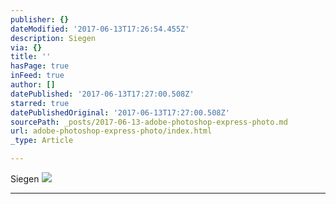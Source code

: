 ```yaml
---
publisher: {}
dateModified: '2017-06-13T17:26:54.455Z'
description: Siegen
via: {}
title: ''
hasPage: true
inFeed: true
author: []
datePublished: '2017-06-13T17:27:00.508Z'
starred: true
datePublishedOriginal: '2017-06-13T17:27:00.508Z'
sourcePath: _posts/2017-06-13-adobe-photoshop-express-photo.md
url: adobe-photoshop-express-photo/index.html
_type: Article

---
```

Siegen
![](https://imgflo.herokuapp.com/graph/2b2431f8e7ba7b0/45667cad419bb80d6af238eeb8c2ed26/noop.jpg?input=https%3A%2F%2Fscontent.xx.fbcdn.net%2Fv%2Ft1.0-9%2Fq85%2Fs720x720%2F19106028_10155438522323156_6533834002054947897_n.jpg%3Foh%3Dbc2dbaace98dca9578c0dd740e8e74a0%26oe%3D59DED704)

---